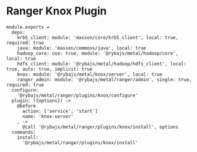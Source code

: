 # Ranger Knox Plugin

    module.exports =
      deps:
        krb5_client: module: 'masson/core/krb5_client', local: true, required: true
        java: module: 'masson/commons/java', local: true
        hadoop_core: use: true, module: '@rybajs/metal/hadoop/core', local: true
        hdfs_client: module: '@rybajs/metal/hadoop/hdfs_client', local: true, auto: true, implicit: true
        knox: module: '@rybajs/metal/knox/server', local: true
        ranger_admin: module: '@rybajs/metal/ranger/admin', single: true, required: true
      configure:
        '@rybajs/metal/ranger/plugins/knox/configure'
      plugin: ({options}) ->
        @before
          action: ['service', 'start']
          name: 'knox-server'
        , ->
          @call '@rybajs/metal/ranger/plugins/knox/install', options
      commands:
        install:
          '@rybajs/metal/ranger/plugins/knox/install'
